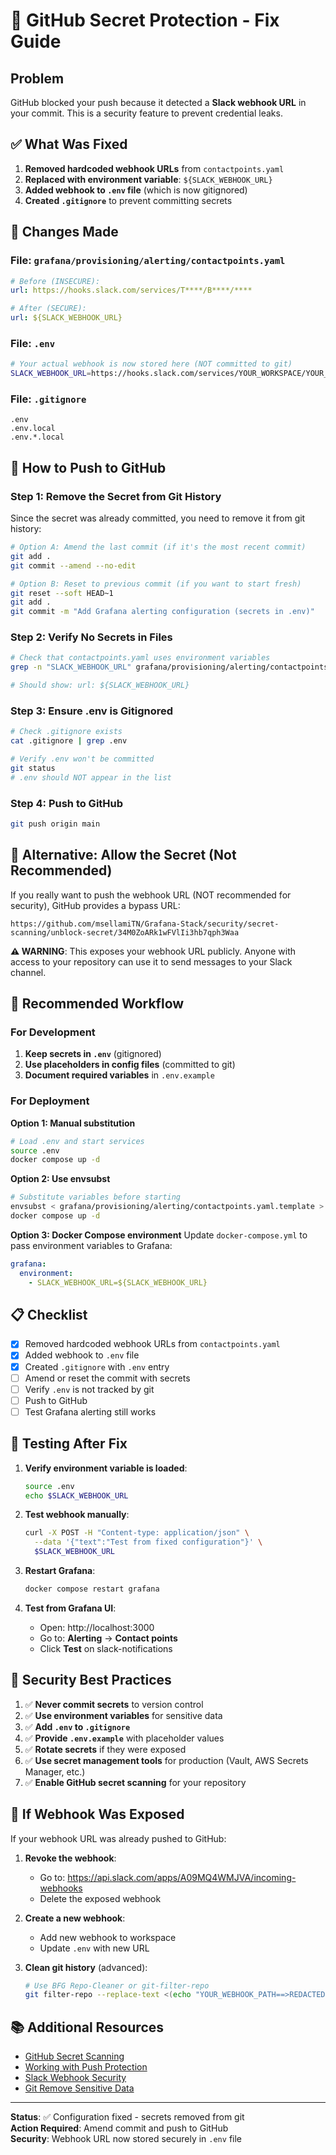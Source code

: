 # 🔐 GitHub Secret Protection - Fix Guide

## Problem

GitHub blocked your push because it detected a **Slack webhook URL** in your commit. This is a security feature to prevent credential leaks.

## ✅ What Was Fixed

1. **Removed hardcoded webhook URLs** from `contactpoints.yaml`
2. **Replaced with environment variable**: `${SLACK_WEBHOOK_URL}`
3. **Added webhook to `.env` file** (which is now gitignored)
4. **Created `.gitignore`** to prevent committing secrets

## 📁 Changes Made

### File: `grafana/provisioning/alerting/contactpoints.yaml`
```yaml
# Before (INSECURE):
url: https://hooks.slack.com/services/T****/B****/****

# After (SECURE):
url: ${SLACK_WEBHOOK_URL}
```

### File: `.env`
```bash
# Your actual webhook is now stored here (NOT committed to git)
SLACK_WEBHOOK_URL=https://hooks.slack.com/services/YOUR_WORKSPACE/YOUR_CHANNEL/YOUR_TOKEN
```

### File: `.gitignore`
```
.env
.env.local
.env.*.local
```

## 🚀 How to Push to GitHub

### Step 1: Remove the Secret from Git History

Since the secret was already committed, you need to remove it from git history:

```bash
# Option A: Amend the last commit (if it's the most recent commit)
git add .
git commit --amend --no-edit

# Option B: Reset to previous commit (if you want to start fresh)
git reset --soft HEAD~1
git add .
git commit -m "Add Grafana alerting configuration (secrets in .env)"
```

### Step 2: Verify No Secrets in Files

```bash
# Check that contactpoints.yaml uses environment variables
grep -n "SLACK_WEBHOOK_URL" grafana/provisioning/alerting/contactpoints.yaml

# Should show: url: ${SLACK_WEBHOOK_URL}
```

### Step 3: Ensure .env is Gitignored

```bash
# Check .gitignore exists
cat .gitignore | grep .env

# Verify .env won't be committed
git status
# .env should NOT appear in the list
```

### Step 4: Push to GitHub

```bash
git push origin main
```

## 🔄 Alternative: Allow the Secret (Not Recommended)

If you really want to push the webhook URL (NOT recommended for security), GitHub provides a bypass URL:

```
https://github.com/msellamiTN/Grafana-Stack/security/secret-scanning/unblock-secret/34M0ZoARk1wFVlIi3hb7qph3Waa
```

**⚠️ WARNING**: This exposes your webhook URL publicly. Anyone with access to your repository can use it to send messages to your Slack channel.

## 🎯 Recommended Workflow

### For Development

1. **Keep secrets in `.env`** (gitignored)
2. **Use placeholders in config files** (committed to git)
3. **Document required variables** in `.env.example`

### For Deployment

**Option 1: Manual substitution**
```bash
# Load .env and start services
source .env
docker compose up -d
```

**Option 2: Use envsubst**
```bash
# Substitute variables before starting
envsubst < grafana/provisioning/alerting/contactpoints.yaml.template > grafana/provisioning/alerting/contactpoints.yaml
docker compose up -d
```

**Option 3: Docker Compose environment**
Update `docker-compose.yml` to pass environment variables to Grafana:
```yaml
grafana:
  environment:
    - SLACK_WEBHOOK_URL=${SLACK_WEBHOOK_URL}
```

## 📋 Checklist

- [x] Removed hardcoded webhook URLs from `contactpoints.yaml`
- [x] Added webhook to `.env` file
- [x] Created `.gitignore` with `.env` entry
- [ ] Amend or reset the commit with secrets
- [ ] Verify `.env` is not tracked by git
- [ ] Push to GitHub
- [ ] Test Grafana alerting still works

## 🧪 Testing After Fix

1. **Verify environment variable is loaded**:
   ```bash
   source .env
   echo $SLACK_WEBHOOK_URL
   ```

2. **Test webhook manually**:
   ```bash
   curl -X POST -H "Content-type: application/json" \
     --data '{"text":"Test from fixed configuration"}' \
     $SLACK_WEBHOOK_URL
   ```

3. **Restart Grafana**:
   ```bash
   docker compose restart grafana
   ```

4. **Test from Grafana UI**:
   - Open: http://localhost:3000
   - Go to: **Alerting** → **Contact points**
   - Click **Test** on slack-notifications

## 🔐 Security Best Practices

1. ✅ **Never commit secrets** to version control
2. ✅ **Use environment variables** for sensitive data
3. ✅ **Add `.env` to `.gitignore`**
4. ✅ **Provide `.env.example`** with placeholder values
5. ✅ **Rotate secrets** if they were exposed
6. ✅ **Use secret management tools** for production (Vault, AWS Secrets Manager, etc.)
7. ✅ **Enable GitHub secret scanning** for your repository

## 🔄 If Webhook Was Exposed

If your webhook URL was already pushed to GitHub:

1. **Revoke the webhook**:
   - Go to: https://api.slack.com/apps/A09MQ4WMJVA/incoming-webhooks
   - Delete the exposed webhook

2. **Create a new webhook**:
   - Add new webhook to workspace
   - Update `.env` with new URL

3. **Clean git history** (advanced):
   ```bash
   # Use BFG Repo-Cleaner or git-filter-repo
   git filter-repo --replace-text <(echo "YOUR_WEBHOOK_PATH==>REDACTED")
   ```

## 📚 Additional Resources

- [GitHub Secret Scanning](https://docs.github.com/en/code-security/secret-scanning)
- [Working with Push Protection](https://docs.github.com/en/code-security/secret-scanning/working-with-secret-scanning-and-push-protection)
- [Slack Webhook Security](https://api.slack.com/authentication/best-practices)
- [Git Remove Sensitive Data](https://docs.github.com/en/authentication/keeping-your-account-and-data-secure/removing-sensitive-data-from-a-repository)

---

**Status**: ✅ Configuration fixed - secrets removed from git  
**Action Required**: Amend commit and push to GitHub  
**Security**: Webhook URL now stored securely in `.env` file
